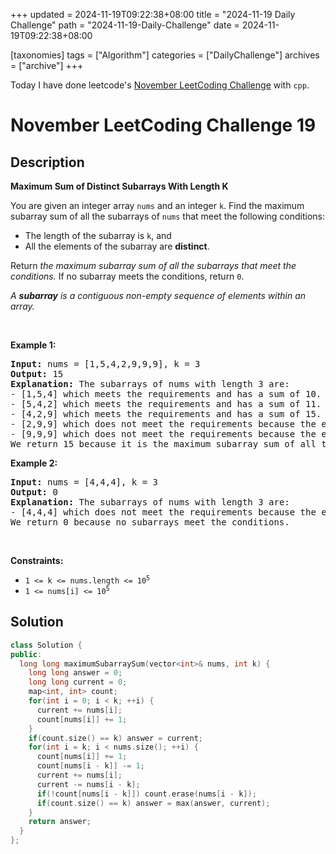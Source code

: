 +++
updated = 2024-11-19T09:22:38+08:00
title = "2024-11-19 Daily Challenge"
path = "2024-11-19-Daily-Challenge"
date = 2024-11-19T09:22:38+08:00

[taxonomies]
tags = ["Algorithm"]
categories = ["DailyChallenge"]
archives = ["archive"]
+++

Today I have done leetcode's [November LeetCoding Challenge](https://leetcode.com/problems/maximum-sum-of-distinct-subarrays-with-length-k/) with `cpp`.

<!-- more -->

# November LeetCoding Challenge 19

## Description

**Maximum Sum of Distinct Subarrays With Length K**

<p>You are given an integer array <code>nums</code> and an integer <code>k</code>. Find the maximum subarray sum of all the subarrays of <code>nums</code> that meet the following conditions:</p>

<ul>
	<li>The length of the subarray is <code>k</code>, and</li>
	<li>All the elements of the subarray are <strong>distinct</strong>.</li>
</ul>

<p>Return <em>the maximum subarray sum of all the subarrays that meet the conditions</em><em>.</em> If no subarray meets the conditions, return <code>0</code>.</p>

<p><em>A <strong>subarray</strong> is a contiguous non-empty sequence of elements within an array.</em></p>

<p>&nbsp;</p>
<p><strong class="example">Example 1:</strong></p>

<pre>
<strong>Input:</strong> nums = [1,5,4,2,9,9,9], k = 3
<strong>Output:</strong> 15
<strong>Explanation:</strong> The subarrays of nums with length 3 are:
- [1,5,4] which meets the requirements and has a sum of 10.
- [5,4,2] which meets the requirements and has a sum of 11.
- [4,2,9] which meets the requirements and has a sum of 15.
- [2,9,9] which does not meet the requirements because the element 9 is repeated.
- [9,9,9] which does not meet the requirements because the element 9 is repeated.
We return 15 because it is the maximum subarray sum of all the subarrays that meet the conditions
</pre>

<p><strong class="example">Example 2:</strong></p>

<pre>
<strong>Input:</strong> nums = [4,4,4], k = 3
<strong>Output:</strong> 0
<strong>Explanation:</strong> The subarrays of nums with length 3 are:
- [4,4,4] which does not meet the requirements because the element 4 is repeated.
We return 0 because no subarrays meet the conditions.
</pre>

<p>&nbsp;</p>
<p><strong>Constraints:</strong></p>

<ul>
	<li><code>1 &lt;= k &lt;= nums.length &lt;= 10<sup>5</sup></code></li>
	<li><code>1 &lt;= nums[i] &lt;= 10<sup>5</sup></code></li>
</ul>


## Solution

``` cpp
class Solution {
public:
  long long maximumSubarraySum(vector<int>& nums, int k) {
    long long answer = 0;
    long long current = 0;
    map<int, int> count;
    for(int i = 0; i < k; ++i) {
      current += nums[i];
      count[nums[i]] += 1;
    }
    if(count.size() == k) answer = current;
    for(int i = k; i < nums.size(); ++i) {
      count[nums[i]] += 1;
      count[nums[i - k]] -= 1;
      current += nums[i];
      current -= nums[i - k];
      if(!count[nums[i - k]]) count.erase(nums[i - k]);
      if(count.size() == k) answer = max(answer, current);
    }
    return answer;
  }
};
```
